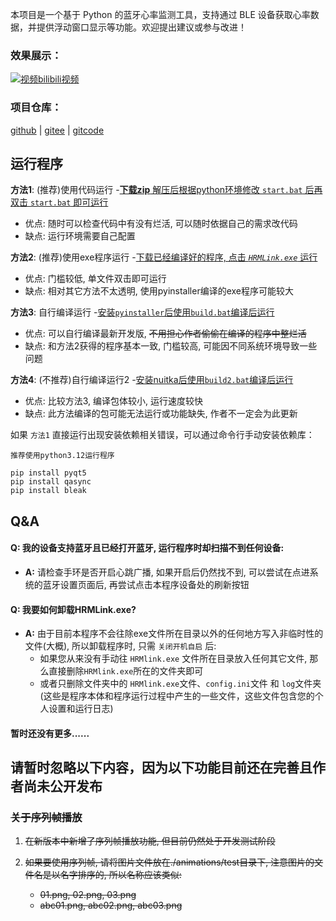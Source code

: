 本项目是一个基于 Python 的蓝牙心率监测工具，支持通过 BLE 设备获取心率数据，并提供浮动窗口显示等功能。欢迎提出建议或参与改进！

### 效果展示：
[![视频](https://i1.hdslb.com/bfs/archive/3b60eb45c7b24938e62cdd3f3bc28e56ff5d8e2c.jpg@308w_174h)bilibili视频](https://www.bilibili.com/video/BV1VsEbzeE1N)

### 项目仓库：
[github](https://github.com/lin15266115/HeartRateMonitor) |
[gitee](https://gitee.com/lin_1526615/HeartRateMonitor) |
[gitcode](https://gitcode.com/lin15266115/HeartBeat)

## 运行程序

**方法1**: (推荐)使用代码运行 -<u>**下载zip** 解压后根据python环境修改 [`start.bat`](start.bat) 后再双击 [`start.bat`](start.bat) 即可运行</u>
- 优点: 随时可以检查代码中有没有烂活, 可以随时依据自己的需求改代码
- 缺点: 运行环境需要自己配置

**方法2**: (推荐)使用exe程序运行 -<u>下载已经编译好的程序, 点击 *`HRMLink.exe`* 运行</u>
- 优点: 门槛较低, 单文件双击即可运行
- 缺点: 相对其它方法不太透明, 使用pyinstaller编译的exe程序可能较大

**方法3**: 自行编译运行 -<u>安装`pyinstaller`后使用[`build.bat`](build.bat)编译后运行</u> 
- 优点: 可以自行编译最新开发版, ~~不用担心作者偷偷在编译的程序中整烂活~~
- 缺点: 和方法2获得的程序基本一致, 门槛较高, 可能因不同系统环境导致一些问题

**方法4**: (不推荐)自行编译运行2 -<u>安装nuitka后使用[`build2.bat`](build2.bat)编译后运行</u>
- 优点: 比较方法3, 编译包体较小, 运行速度较快
- 缺点: 此方法编译的包可能无法运行或功能缺失, 作者不一定会为此更新

如果 `方法1` 直接运行出现安装依赖相关错误，可以通过命令行手动安装依赖库：

    推荐使用python3.12运行程序

    pip install pyqt5
    pip install qasync
    pip install bleak


## Q&A

#### Q: 我的设备支持蓝牙且已经打开蓝牙, 运行程序时却扫描不到任何设备:
- **A:** 请检查手环是否开启心跳广播, 如果开启后仍然找不到, 可以尝试在点进系统的蓝牙设置页面后, 再尝试点击本程序设备处的刷新按钮
#### Q: 我要如何卸载HRMLink.exe?
- **A:** 由于目前本程序不会往除exe文件所在目录以外的任何地方写入非临时性的文件(大概), 所以卸载程序时, 只需 `关闭开机自启` 后:
    - 如果您从来没有手动往 `HRMlink.exe` 文件所在目录放入任何其它文件, 那么直接删除`HRMlink.exe`所在的文件夹即可
    - 或者只删除文件夹中的 `HRMlink.exe`文件、`config.ini`文件 和 `log`文件夹(这些是程序本体和程序运行过程中产生的一些文件，这些文件包含您的个人设置和运行日志)

#### 暂时还没有更多......

## 请暂时忽略以下内容，因为以下功能目前还在完善且作者尚未公开发布
### ~~关于序列帧播放~~
1. ~~在新版本中新增了序列帧播放功能, 但目前仍然处于开发测试阶段~~

2. ~~如果要使用序列帧, 请将图片文件放在./animations/test目录下, 注意图片的文件名是以名字排序的, 所以名称应该类似:~~ 
    - ~~01.png, 02.png, 03.png~~
    - ~~abc01.png, abc02.png, abc03.png~~